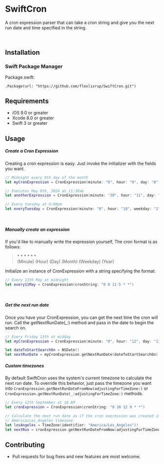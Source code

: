 SwiftCron
==============

A cron expression parser that can take a cron string and give you the next run date and time specified in the string.

<br/>

## Installation

### Swift Package Manager

Package.swift:

```
.Package(url: "https://github.com/flexlixrup/SwiftCron.git")
```

## Requirements

- iOS 9.0 or greater
- Xcode 8.0 or greater
- Swift 3 or greater

Usage
--------
##### Create a Cron Expression
Creating a cron expression is easy. Just invoke the initializer with the fields you want.
```swift
// Midnight every 8th day of the month
let myCronExpression = CronExpression(minute: "0", hour: "0", day: "8")
```
```swift
// Executes May 9th, 2024 at 11:30am
let anotherExpression = CronExpression(minute: "30", hour: "11", day: "9", month: "5", year: "2024") 
```
```swift
// Every tuesday at 6:00pm
let everyTuesday = CronExpression(minute: "0", hour: "18", weekday: "2")
```

<br/>

##### Manually create an expression

If you'd like to manually write the expression yourself, The cron format is as follows:

> \* \* \* \* \* \*
<br/>(Minute) (Hour) (Day) (Month) (Weekday) (Year)

Initialize an instance of CronExpression with a string specifying the format.

```swift
// Every 11th May at midnight
let every11May = CronExpression(cronString: "0 0 11 5 * *")
```

<br/>

##### Get the next run date

Once you have your CronExpression, you can get the next time the cron will run. Call the getNextRunDate(_:) method and pass in the date to begin the search on.

```swift
// Every Friday 13th at midday
let myCronExpression = CronExpression(minute: "0", hour: "12", day: "13", weekday: "5")

let dateToStartSearchOn = NSDate()
let nextRunDate = myCronExpression.getNextRunDate(dateToStartSearchOn)
```

##### Custom timezones

By default SwiftCron uses the system's current timezone to calculate the next run date. To override this behavior, just pass the timezone you want into `CronExpression.getNextRunDateFromNow(adjustingForTimeZone:)` or `CronExpression.getNextRunDate(_:adjustingForTimeZone:)` methods.

```swift
// Every 12th September at 10 AM
let cronExpression = CronExpression(cronString: "0 10 12 9 * *")

// Calculate the next run date as if the cron expression was created in the
// America/Los_Angeles timezone
let losAngeles = TimeZone(identifier: "America/Los_Angeles")!
let nextRun = cronExpression.getNextRunDateFromNow(adjustingForTimeZone: losAngeles)
```

## Contributing

- Pull requests for bug fixes and new features are most welcome.
